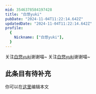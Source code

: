 ```yaml
---
mid: 3546378584197428
title: "白悠yuki"
pubDate: "2024-11-04T11:22:14.642Z"
updatedDate: "2024-11-04T11:22:14.642Z"
profile:
  {
    Nickname: ["白悠yuki"],
  }
---
```


关注[白悠yuki](https://space.bilibili.com/3546378584197428)谢谢喵~ 关注[白悠yuki](https://space.bilibili.com/3546378584197428)谢谢喵~

## 此条目有待补充
你可以在[这里](https://github.com/Yuhanawa/VTuber.ICU-Content/edit/master/v/白悠yuki/index.md)编辑本文
